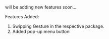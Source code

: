 will be adding new features soon...

Features Added:
1) Swipping Gesture in the respective package.
2) Added pop-up menu button

   

